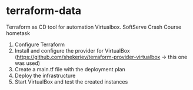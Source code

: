 # terraform-data
Terraform as CD tool for automation Virtualbox. SoftServe Crash Course hometask

1) Configure Terraform
2) Install and configure the provider for VirtualBox (https://github.com/shekeriev/terraform-provider-virtualbox -> this one was used)
3) Create a main.tf file with the deployment plan
4) Deploy the infrastructure
5) Start VirtualBox and test the created instances
